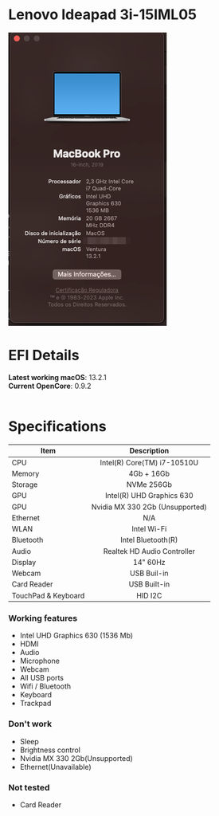 # Lenovo Ideapad 3i-15IML05
![About This Mac - Overview](.images/about-this-mac.png)
# EFI Details
**Latest working macOS**: 13.2.1
<br>
**Current OpenCore**: 0.9.2
<br>
<br>

# Specifications
|Item|Description|
|-|:-------:|
|CPU|Intel(R) Core(TM) i7-10510U|
|Memory|4Gb + 16Gb
|Storage|NVMe 256Gb|
|GPU|Intel(R) UHD Graphics 630|
|GPU|Nvidia MX 330 2Gb (Unsupported)|
|Ethernet|N/A|
|WLAN|Intel Wi-Fi|
|Bluetooth|Intel Bluetooth(R)|
|Audio|Realtek HD Audio Controller|
|Display|14" 60Hz|
|Webcam|USB Buil-in|
|Card Reader|USB Built-in|
|TouchPad & Keyboard|HID I2C|

### Working features
- Intel UHD Graphics 630 (1536 Mb)
- HDMI
- Audio 
- Microphone
- Webcam
- All USB ports
- Wifi / Bluetooth
- Keyboard
- Trackpad

### Don't work
- Sleep
- Brightness control
- Nvidia MX 330 2Gb(Unsupported)
- Ethernet(Unavailable)

### Not tested
- Card Reader
